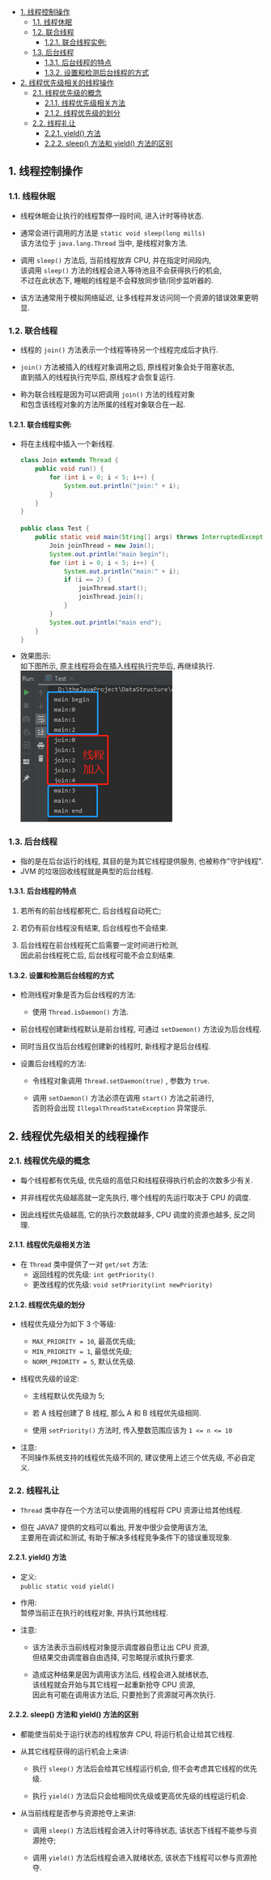 <!-- TOC -->

- [1. 线程控制操作](#1-线程控制操作)
  - [1.1. 线程休眠](#11-线程休眠)
  - [1.2. 联合线程](#12-联合线程)
    - [1.2.1. 联合线程实例:](#121-联合线程实例)
  - [1.3. 后台线程](#13-后台线程)
    - [1.3.1. 后台线程的特点](#131-后台线程的特点)
    - [1.3.2. 设置和检测后台线程的方式](#132-设置和检测后台线程的方式)
- [2. 线程优先级相关的线程操作](#2-线程优先级相关的线程操作)
  - [2.1. 线程优先级的概念](#21-线程优先级的概念)
    - [2.1.1. 线程优先级相关方法](#211-线程优先级相关方法)
    - [2.1.2. 线程优先级的划分](#212-线程优先级的划分)
  - [2.2. 线程礼让](#22-线程礼让)
    - [2.2.1. yield() 方法](#221-yield-方法)
    - [2.2.2. sleep() 方法和 yield() 方法的区别](#222-sleep-方法和-yield-方法的区别)

<!-- /TOC -->

## 1. 线程控制操作

### 1.1. 线程休眠
- 线程休眠会让执行的线程暂停一段时间, 进入计时等待状态.

- 通常会进行调用的方法是 `static void sleep(long mills)`  
  该方法位于 `java.lang.Thread` 当中, 是线程对象方法.

- 调用 `sleep()` 方法后, 当前线程放弃 CPU, 并在指定时间段内,  
  该调用 `sleep()` 方法的线程会进入等待池且不会获得执行的机会,  
  不过在此状态下, 睡眠的线程是不会释放同步锁/同步监听器的.

- 该方法通常用于模拟网络延迟, 让多线程并发访问同一个资源的错误效果更明显.   

### 1.2. 联合线程
- 线程的 `join()` 方法表示一个线程等待另一个线程完成后才执行.  
  
- `join()` 方法被插入的线程对象调用之后, 原线程对象会处于阻塞状态,  
  直到插入的线程执行完毕后, 原线程才会恢复运行.

- 称为联合线程是因为可以把调用 `join()` 方法的线程对象  
  和包含该线程对象的方法所属的线程对象联合在一起.

#### 1.2.1. 联合线程实例:  
- 将在主线程中插入一个新线程.  
  ```java
  class Join extends Thread {
      public void run() {
          for (int i = 0; i < 5; i++) {
              System.out.println("join:" + i);
          }
      }
  }

  public class Test {
      public static void main(String[] args) throws InterruptedException {
          Join joinThread = new Join();
          System.out.println("main begin");
          for (int i = 0; i < 5; i++) {
              System.out.println("main:" + i);
              if (i == 2) {
                  joinThread.start();
                  joinThread.join();
              }
          }
          System.out.println("main end");
      }
  }
  ```

- 效果图示:  
  如下图所示, 原主线程将会在插入线程执行完毕后, 再继续执行.  
  ![pic](../99.images/2021-01-09-15-54-25.png)


### 1.3. 后台线程
- 指的是在后台运行的线程, 其目的是为其它线程提供服务, 也被称作"守护线程".
- JVM 的垃圾回收线程就是典型的后台线程.

#### 1.3.1. 后台线程的特点
1. 若所有的前台线程都死亡, 后台线程自动死亡;

2. 若仍有前台线程没有结束, 后台线程也不会结束.

3. 后台线程在前台线程死亡后需要一定时间进行检测,   
  因此前台线程死亡后, 后台线程可能不会立刻结束.

#### 1.3.2. 设置和检测后台线程的方式
- 检测线程对象是否为后台线程的方法:  
  - 使用 `Thread.isDaemon()` 方法.

- 前台线程创建新线程默认是前台线程, 可通过 `setDaemon()` 方法设为后台线程.  
- 同时当且仅当后台线程创建新的线程时, 新线程才是后台线程.

- 设置后台线程的方法:  
  - 令线程对象调用 `Thread.setDaemon(true)` , 参数为 `true`.

  - 调用 `setDaemon()` 方法必须在调用 `start()` 方法之前进行,  
    否则将会出现 `IllegalThreadStateException` 异常提示.

## 2. 线程优先级相关的线程操作

### 2.1. 线程优先级的概念
- 每个线程都有优先级, 优先级的高低只和线程获得执行机会的次数多少有关.  

- 并非线程优先级越高就一定先执行, 哪个线程的先运行取决于 CPU 的调度.  

- 因此线程优先级越高, 它的执行次数就越多, CPU 调度的资源也越多, 反之同理.

#### 2.1.1. 线程优先级相关方法
- 在 `Thread` 类中提供了一对 `get/set` 方法:
  - 返回线程的优先级: `int getPriority()`
  - 更改线程的优先级: `void	setPriority(int newPriority)`

#### 2.1.2. 线程优先级的划分  
- 线程优先级分为如下 3 个等级: 
  - `MAX_PRIORITY = 10`, 最高优先级;
  - `MIN_PRIORITY = 1`, 最低优先级;
  - `NORM_PRIORITY = 5`, 默认优先级.

- 线程优先级的设定:
  - 主线程默认优先级为 5;

  - 若 A 线程创建了 B 线程, 那么 A 和 B 线程优先级相同.

  - 使用 `setPriority()` 方法时, 传入整数范围应该为 `1 <= n <= 10`

- 注意:  
  不同操作系统支持的线程优先级不同的, 建议使用上述三个优先级, 不必自定义.
  

### 2.2. 线程礼让
- `Thread` 类中存在一个方法可以使调用的线程将 CPU 资源让给其他线程.

- 但在 JAVA7 提供的文档可以看出, 开发中很少会使用该方法,  
  主要用在调试和测试, 有助于解决多线程竞争条件下的错误重现现象.

#### 2.2.1. yield() 方法
- 定义:  
  `public static void yield()`

- 作用:  
  暂停当前正在执行的线程对象, 并执行其他线程.

- 注意:  
  - 该方法表示当前线程对象提示调度器自愿让出 CPU 资源,  
    但结果交由调度器自由选择, 可忽略提示或执行要求.

  - 造成这种结果是因为调用该方法后, 线程会进入就绪状态,  
    该线程就会开始与其它线程一起重新抢夺 CPU 资源,  
    因此有可能在调用该方法后, 只要抢到了资源就可再次执行.

#### 2.2.2. sleep() 方法和 yield() 方法的区别
- 都能使当前处于运行状态的线程放弃 CPU, 将运行机会让给其它线程.  

- 从其它线程获得的运行机会上来讲:
  
  - 执行 `sleep()` 方法后会给其它线程运行机会, 但不会考虑其它线程的优先级.  

  - 执行 `yield()` 方法后只会给相同优先级或更高优先级的线程运行机会.

- 从当前线程是否参与资源抢夺上来讲:  
  
  - 调用 `sleep()` 方法后线程会进入计时等待状态, 该状态下线程不能参与资源抢夺;
      
  - 调用 `yield()` 方法后线程会进入就绪状态, 该状态下线程可以参与资源抢夺.